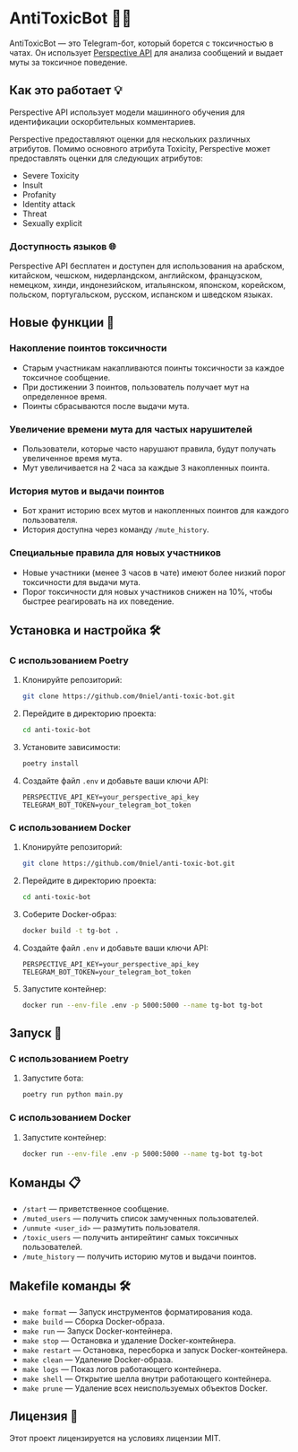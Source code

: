 # AntiToxicBot 🤖🚫

AntiToxicBot — это Telegram-бот, который борется с токсичностью в чатах. Он использует [Perspective API](https://www.perspectiveapi.com/) для анализа сообщений и выдает муты за токсичное поведение.

## Как это работает 💡

Perspective API использует модели машинного обучения для идентификации оскорбительных комментариев.

Perspective предоставляют оценки для нескольких различных атрибутов. Помимо основного атрибута Toxicity, Perspective может предоставлять оценки для следующих атрибутов:

- Severe Toxicity
- Insult
- Profanity
- Identity attack
- Threat
- Sexually explicit

### Доступность языков 🌐

Perspective API бесплатен и доступен для использования на арабском, китайском, чешском, нидерландском, английском, французском, немецком, хинди, индонезийском, итальянском, японском, корейском, польском, португальском, русском, испанском и шведском языках.

## Новые функции 🌟

### Накопление поинтов токсичности

- Старым участникам накапливаются поинты токсичности за каждое токсичное сообщение.
- При достижении 3 поинтов, пользователь получает мут на определенное время.
- Поинты сбрасываются после выдачи мута.

### Увеличение времени мута для частых нарушителей

- Пользователи, которые часто нарушают правила, будут получать увеличенное время мута.
- Мут увеличивается на 2 часа за каждые 3 накопленных поинта.

### История мутов и выдачи поинтов

- Бот хранит историю всех мутов и накопленных поинтов для каждого пользователя.
- История доступна через команду `/mute_history`.

### Специальные правила для новых участников

- Новые участники (менее 3 часов в чате) имеют более низкий порог токсичности для выдачи мута.
- Порог токсичности для новых участников снижен на 10%, чтобы быстрее реагировать на их поведение.

## Установка и настройка 🛠️

### С использованием Poetry

1. Клонируйте репозиторий:
   ```bash
   git clone https://github.com/0niel/anti-toxic-bot.git
   ```
2. Перейдите в директорию проекта:
   ```bash
   cd anti-toxic-bot
   ```
3. Установите зависимости:
   ```bash
   poetry install
   ```
4. Создайте файл `.env` и добавьте ваши ключи API:
   ```env
   PERSPECTIVE_API_KEY=your_perspective_api_key
   TELEGRAM_BOT_TOKEN=your_telegram_bot_token
   ```

### С использованием Docker

1. Клонируйте репозиторий:
   ```bash
   git clone https://github.com/0niel/anti-toxic-bot.git
   ```
2. Перейдите в директорию проекта:
   ```bash
   cd anti-toxic-bot
   ```
3. Соберите Docker-образ:
   ```bash
   docker build -t tg-bot .
   ```
4. Создайте файл `.env` и добавьте ваши ключи API:
   ```env
   PERSPECTIVE_API_KEY=your_perspective_api_key
   TELEGRAM_BOT_TOKEN=your_telegram_bot_token
   ```
5. Запустите контейнер:
   ```bash
   docker run --env-file .env -p 5000:5000 --name tg-bot tg-bot
   ```

## Запуск 🚀

### С использованием Poetry

1. Запустите бота:
   ```bash
   poetry run python main.py
   ```

### С использованием Docker

1. Запустите контейнер:
   ```bash
   docker run --env-file .env -p 5000:5000 --name tg-bot tg-bot
   ```

## Команды 📋

- `/start` — приветственное сообщение.
- `/muted_users` — получить список замученных пользователей.
- `/unmute <user_id>` — размутить пользователя.
- `/toxic_users` — получить антирейтинг самых токсичных пользователей.
- `/mute_history` — получить историю мутов и выдачи поинтов.

## Makefile команды 🛠️

- `make format` — Запуск инструментов форматирования кода.
- `make build` — Сборка Docker-образа.
- `make run` — Запуск Docker-контейнера.
- `make stop` — Остановка и удаление Docker-контейнера.
- `make restart` — Остановка, пересборка и запуск Docker-контейнера.
- `make clean` — Удаление Docker-образа.
- `make logs` — Показ логов работающего контейнера.
- `make shell` — Открытие шелла внутри работающего контейнера.
- `make prune` — Удаление всех неиспользуемых объектов Docker.

## Лицензия 📜

Этот проект лицензируется на условиях лицензии MIT.
